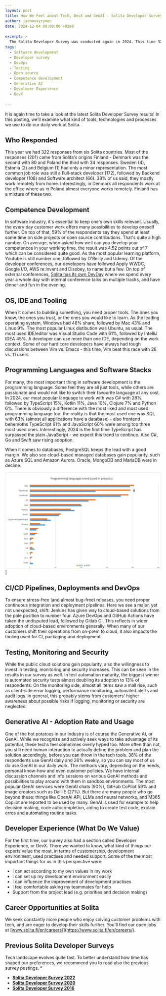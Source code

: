 ```yaml
---
layout: post
title: How We Feel about Tech, DevX and GenAI - Solita Developer Survey 2024 Results
author: jarnovayrynen
date: 2024-12-04 08:00:00 +0200

excerpt: >
  The Solita Developer Survey was conducted again in 2024. This time 322 Solitans from six countries shared their preferences regarding technologies, processes and tooling.  This summary of the survey results provides a view on which tech is hot and which is not in Solita in 2024. 
tags:
  - Software development
  - Developer survey
  - DevOps
  - Testing
  - Open source
  - Competence development
  - Generative AI
  - Developer Experience
  - DevX

---
```


It is again time to take a look at the latest Solita Developer Survey results! In this posting, we'll examine what kind of tools, technologies and processes we use to do our daily work at Solita.

## Who Responded

This year we had 322 responses from six Solita countries. Most of the responses (201) came from Solita's origins Finland - Denmark was the second with 80 and Poland the third with 34 responses. Sweden (4), Estonia (2) and Belgium (1) had only a minor representation. The most common job role was still a Full-stack developer (172), followed by Backend developer (108) and Software architect (66). 38% of us said, they mostly work remotely from home. Interestingly, in Denmark all respondents work at the office where as in Poland almost everyone works remotely. Finland has a mixture of these two.  

## Competence Development
In software industry, it's essential to keep one's own skills relevant. Usually, the every day customer work offers many possibilities to develop oneself further. On top of that, 59% of the respondents say they spend at least some time on side projects or open source contributions. That's quite a high number. On average, when asked how well can you develop your competences in your working time, the result was 4.52 points out of 7 which can be considered quite good. As the most popular learning platform, Youtube is still number one, followed by O'Reilly and Udemy. Of the developer conferences, our developers have followed Apply WWDC, Google I/O, AWS re:Invent and Disobey, to name but a few. On top of external conferences, [Solita has its own DevDay](https://dev.solita.fi/2021/12/13/devday-of-solita.html) where we spend every year a whole day with internal conference talks on multiple tracks, and have dinner and fun in the evening. 

## OS, IDE and Tooling
When it comes to building something, you need proper tools. The ones you know, the ones you trust, or the ones you would like to learn. As the leading operating system, Windows had 48% share, followed by Mac 43% and Linux 9%. The most popular Linux distibution was Ubuntu, as usual. The most used IDE/editor was Visual Studio Code with 61%, followed by IntelliJ IDEA 45%. A developer can use more than one IDE, depending on the work context. Some of our hard core developers have always had tough discussions between Vim vs. Emacs - this time, Vim beat this race with 28 vs. 11 users.    

## Programming Languages and Software Stacks
For many, the most important thing in software development is the programming language. Some feel they are all just tools, while others are passionate and would not like to switch their favourite language at any cost. In 2024, our most popular language to work with was C# with 28%, followed by TypeScript 15%, Kotlin 11%, Java 10%, Clojure 7% and Python 6%. There is obviously a difference with the most liked and most used programming language too: the reality is that the most used one was SQL with 63% (almost all applications have a database) - also frontend behemoths TypeScript 61% and JavaScript 60% were among top three most used ones. Interestingly, 2024 is the first time TypeScript has surpassed the plain JavaScript - we expect this trend to continue. Also C#, Go and Swift saw rising adoption.

When it comes to databases, PostgreSQL keeps the lead with a good margin. We also see cloud-based managed databases gain popularity, such as Azure SQL and Amazon Aurora. Oracle, MongoDB and MariaDB were in decline. 

[![Programming Language Popularity Trend Between 2022 and 2024](/img/developer-survey-2024/solita_programming_languages_popularity_between_2022_and_2024.png)](/img/developer-survey-2024/solita_programming_languages_popularity_between_2022_and_2024.png)]

## CI/CD Pipelines, Deployments and DevOps
To ensure stress-free (and almost bug-free) releases, you need proper continuous integration and deployment pipelines. Here we see a major, yet not unexpected, shift: Jenkins has given way to cloud-based solutions from the pole position to number four. Azure DevOps and GitHub Actions have taken the undisputed lead, followed by Gitlab CI. This reflects in wider adoption of cloud-based environments generally. When many of our customers shift their operations from on-prem to cloud, it also impacts the tooling used for CI, packaging and deployment.

## Testing, Monitoring and Security
While the public cloud solutions gain popularity, also the willingness to invest in testing, monitoring and security increases. This can be seen in the results in our survey as well. In test automation maturity, the biggest winner is automated security tests almost doubling its adoption to 13% of respondents. On the monitoring side, almost all items saw a mall rise, such as client-side error logging, performance monitoring, automated alerts and audit logs. In general, this probably stems from customers' higher awareness about possible risks if logging, monitoring or security are neglected.

## Generative AI - Adoption Rate and Usage
One of the hot potatoes in our industry is of course the Generative AI, or GenAI. While we recognize and actively seek ways to take advantage of its potential, these techs feel sometimes overly hyped too. More often than not, you still need human interaction to actually define the problem and plan the solution accordingly, before you can throw in the tech tools. 38% of the respondents use GenAI daily and 26% weekly, so you can say most of us do use GenAI in our daily work. The methods vary, depending on the needs, personal know-how and even customer policies. We have internal discussion channels and info sessions on various GenAI methods and possibilities to play around with them in sandbox environments. The most popular GenAI services were GenAI chats (90%), GitHub CoPilot 59% and image creators such as Dall-E (27%). But there are many people who go beyond these: things like OpenAI API, LLMs and neural networks, and M365 Copilot are reported to be used by many. GenAI is used for example to help decision making, code autocompletion, aiding to create test code, explain erros and automating routine tasks.   

## Developer Experience (What Do We Value)
For the first time, our survey also had a section called Developer Experience, or DevX. There we wanted to know, what kind of things our experts value the most, in terms of customership, development environment, used practises and needed support. Some of the the most important things for us in this perspective were:
- I can act according to my own values in my work
- I can set up my development environment easily
- I can influence the improvement of development practises
- I feel comfortable asking my teammates for help
- Support from the project lead (e.g. priorities and decision making)

## Career Opportunities at Solita
We seek constantly more people who enjoy solving customer problems with tech, and are eager to develop their skills
further. You'll find our open jobs at [www.solita.fi/en/careers/](https://www.solita.fi/en/careers/).

## Previous Solita Developer Surveys

Tech landscape evolves quite fast. To better understand how time has shaped our preferences, we recommend you to read
also the previous survey postings.
* 
* [**Solita Developer Survey 2022**](https://dev.solita.fi/2022/12/15/developer-survey-2022.html)
* [**Solita Developer Survey 2020**](https://dev.solita.fi/2020/12/10/developer-survey-2020.html)
* [**Solita Developer Survey 2016**](https://dev.solita.fi/java/2016/05/13/Developers-love-spaces.html)

